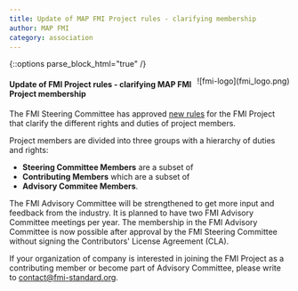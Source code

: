 ```yaml
---
title: Update of MAP FMI Project rules - clarifying membership
author: MAP FMI
category: association
---
```


{::options parse_block_html="true" /}

<div style="float: right">
![fmi-logo](fmi_logo.png)
</div>

#### Update of FMI Project rules - clarifying MAP FMI Project membership

The FMI Steering Committee has approved [new rules](/about/#project-rules) for the FMI Project that clarify the different rights and duties of project members. 

Project members are divided into three groups with a hierarchy of duties and rights:  

- **Steering Committee Members** are a subset of 
- **Contributing Members** which are a subset of 
- **Advisory Commitee Members**.

The FMI Advisory Committee will be strengthened to get more input and feedback from the industry. It is planned to have two FMI Advisory Committee meetings per year.
The membership in the FMI Advisory Committee is now possible after approval by the FMI Steering Committee without signing the Contributors' License Agreement (CLA).

If your organization of company is interested in joining the FMI Project as a contributing member or become part of Advisory Committee, please write to contact@fmi-standard.org.
